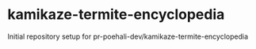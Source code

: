 # kamikaze-termite-encyclopedia

Initial repository setup for pr-poehali-dev/kamikaze-termite-encyclopedia
